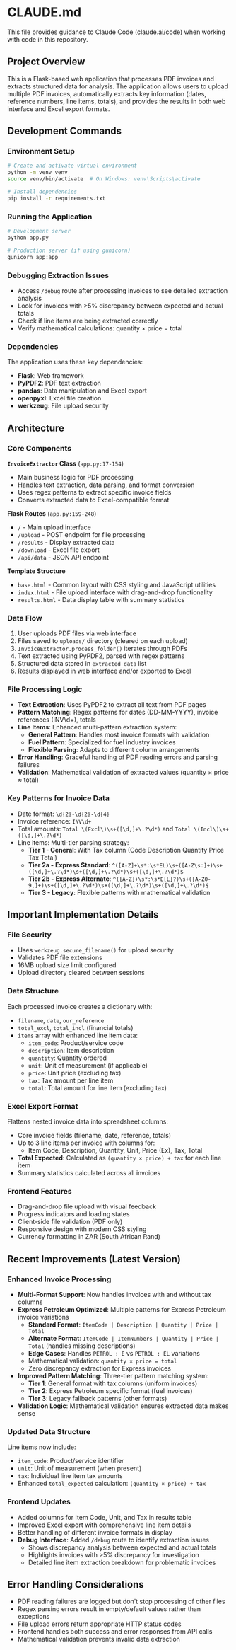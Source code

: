 # CLAUDE.md

This file provides guidance to Claude Code (claude.ai/code) when working with code in this repository.

## Project Overview

This is a Flask-based web application that processes PDF invoices and extracts structured data for analysis. The application allows users to upload multiple PDF invoices, automatically extracts key information (dates, reference numbers, line items, totals), and provides the results in both web interface and Excel export formats.

## Development Commands

### Environment Setup
```bash
# Create and activate virtual environment
python -m venv venv
source venv/bin/activate  # On Windows: venv\Scripts\activate

# Install dependencies
pip install -r requirements.txt
```

### Running the Application
```bash
# Development server
python app.py

# Production server (if using gunicorn)
gunicorn app:app
```

### Debugging Extraction Issues
- Access `/debug` route after processing invoices to see detailed extraction analysis
- Look for invoices with >5% discrepancy between expected and actual totals
- Check if line items are being extracted correctly
- Verify mathematical calculations: quantity × price = total

### Dependencies
The application uses these key dependencies:
- **Flask**: Web framework
- **PyPDF2**: PDF text extraction
- **pandas**: Data manipulation and Excel export
- **openpyxl**: Excel file creation
- **werkzeug**: File upload security

## Architecture

### Core Components

**`InvoiceExtractor` Class** (`app.py:17-154`)
- Main business logic for PDF processing
- Handles text extraction, data parsing, and format conversion
- Uses regex patterns to extract specific invoice fields
- Converts extracted data to Excel-compatible format

**Flask Routes** (`app.py:159-248`)
- `/` - Main upload interface
- `/upload` - POST endpoint for file processing
- `/results` - Display extracted data
- `/download` - Excel file export
- `/api/data` - JSON API endpoint

**Template Structure**
- `base.html` - Common layout with CSS styling and JavaScript utilities
- `index.html` - File upload interface with drag-and-drop functionality
- `results.html` - Data display table with summary statistics

### Data Flow
1. User uploads PDF files via web interface
2. Files saved to `uploads/` directory (cleared on each upload)
3. `InvoiceExtractor.process_folder()` iterates through PDFs
4. Text extracted using PyPDF2, parsed with regex patterns
5. Structured data stored in `extracted_data` list
6. Results displayed in web interface and/or exported to Excel

### File Processing Logic
- **Text Extraction**: Uses PyPDF2 to extract all text from PDF pages
- **Pattern Matching**: Regex patterns for dates (DD-MM-YYYY), invoice references (INV\d+), totals
- **Line Items**: Enhanced multi-pattern extraction system:
  - **General Pattern**: Handles most invoice formats with validation
  - **Fuel Pattern**: Specialized for fuel industry invoices
  - **Flexible Parsing**: Adapts to different column arrangements
- **Error Handling**: Graceful handling of PDF reading errors and parsing failures
- **Validation**: Mathematical validation of extracted values (quantity × price ≈ total)

### Key Patterns for Invoice Data
- Date format: `\d{2}-\d{2}-\d{4}`
- Invoice reference: `INV\d+`
- Total amounts: `Total \(Excl\)\s+([\d,]+\.?\d*)` and `Total \(Incl\)\s+([\d,]+\.?\d*)`
- Line items: Multi-tier parsing strategy:
  - **Tier 1 - General**: With Tax column (Code Description Quantity Price Tax Total)
  - **Tier 2a - Express Standard**: `^([A-Z]+\s*:\s*EL)\s+([A-Z\s:]+)\s+([\d,]+\.?\d*)\s+([\d,]+\.?\d*)\s+([\d,]+\.?\d*)$`
  - **Tier 2b - Express Alternate**: `^([A-Z]+\s*:\s*E[L]?)\s+([A-Z0-9,]+)\s+([\d,]+\.?\d*)\s+([\d,]+\.?\d*)\s+([\d,]+\.?\d*)$`
  - **Tier 3 - Legacy**: Flexible patterns with mathematical validation

## Important Implementation Details

### File Security
- Uses `werkzeug.secure_filename()` for upload security
- Validates PDF file extensions
- 16MB upload size limit configured
- Upload directory cleared between sessions

### Data Structure
Each processed invoice creates a dictionary with:
- `filename`, `date`, `our_reference`
- `total_excl`, `total_incl` (financial totals)
- `items` array with enhanced line item data:
  - `item_code`: Product/service code
  - `description`: Item description
  - `quantity`: Quantity ordered
  - `unit`: Unit of measurement (if applicable)
  - `price`: Unit price (excluding tax)
  - `tax`: Tax amount per line item
  - `total`: Total amount for line item (excluding tax)

### Excel Export Format
Flattens nested invoice data into spreadsheet columns:
- Core invoice fields (filename, date, reference, totals)
- Up to 3 line items per invoice with columns for:
  - Item Code, Description, Quantity, Unit, Price (Ex), Tax, Total
- **Total Expected**: Calculated as `(quantity × price) + tax` for each line item
- Summary statistics calculated across all invoices

### Frontend Features
- Drag-and-drop file upload with visual feedback
- Progress indicators and loading states
- Client-side file validation (PDF only)
- Responsive design with modern CSS styling
- Currency formatting in ZAR (South African Rand)

## Recent Improvements (Latest Version)

### Enhanced Invoice Processing
- **Multi-Format Support**: Now handles invoices with and without tax columns
- **Express Petroleum Optimized**: Multiple patterns for Express Petroleum invoice variations
  - **Standard Format**: `ItemCode | Description | Quantity | Price | Total`
  - **Alternate Format**: `ItemCode | ItemNumbers | Quantity | Price | Total` (handles missing descriptions)
  - **Edge Cases**: Handles `PETROL : E` vs `PETROL : EL` variations
  - Mathematical validation: `quantity × price = total`
  - Zero discrepancy extraction for Express invoices
- **Improved Pattern Matching**: Three-tier pattern matching system:
  - **Tier 1**: General format with tax columns (uniform invoices)
  - **Tier 2**: Express Petroleum specific format (fuel invoices)
  - **Tier 3**: Legacy fallback patterns (other formats)
- **Validation Logic**: Mathematical validation ensures extracted data makes sense

### Updated Data Structure
Line items now include:
- `item_code`: Product/service identifier
- `unit`: Unit of measurement (when present)
- `tax`: Individual line item tax amounts
- Enhanced `total_expected` calculation: `(quantity × price) + tax`

### Frontend Updates
- Added columns for Item Code, Unit, and Tax in results table
- Improved Excel export with comprehensive line item details
- Better handling of different invoice formats in display
- **Debug Interface**: Added `/debug` route to identify extraction issues
  - Shows discrepancy analysis between expected and actual totals
  - Highlights invoices with >5% discrepancy for investigation
  - Detailed line item extraction breakdown for problematic invoices

## Error Handling Considerations

- PDF reading failures are logged but don't stop processing of other files
- Regex parsing errors result in empty/default values rather than exceptions
- File upload errors return appropriate HTTP status codes
- Frontend handles both success and error responses from API calls
- Mathematical validation prevents invalid data extraction